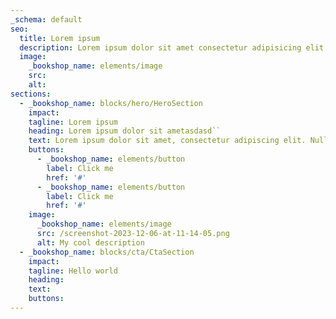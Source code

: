 ```yaml
---
_schema: default
seo:
  title: Lorem ipsum
  description: Lorem ipsum dolor sit amet consectetur adipisicing elit. Quisquam, quos.
  image:
    _bookshop_name: elements/image
    src:
    alt:
sections:
  - _bookshop_name: blocks/hero/HeroSection
    impact:
    tagline: Lorem ipsum
    heading: Lorem ipsum dolor sit ametasdasd``
    text: Lorem ipsum dolor sit amet, consectetur adipiscing elit. Nulla nec.
    buttons:
      - _bookshop_name: elements/button
        label: Click me
        href: '#'
      - _bookshop_name: elements/button
        label: Click me
        href: '#'
    image:
      _bookshop_name: elements/image
      src: /screenshot-2023-12-06-at-11-14-05.png
      alt: My cool description
  - _bookshop_name: blocks/cta/CtaSection
    impact:
    tagline: Hello world
    heading:
    text:
    buttons:
---
```

